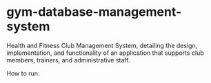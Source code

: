 # gym-database-management-system
Health and Fitness Club Management System, detailing the design, implementation, and functionality of an application that supports club members, trainers, and administrative staff.

How to run:
